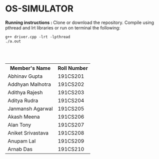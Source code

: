 # OS-SIMULATOR

<strong>Running instructions : </strong>
Clone or download the repository. Compile using pthread and lrt libraries or run on terminal the following:

```g++ driver.cpp -lrt -lpthread ```<br>
```./a.out```

<br><br>

<table>
      <tr>
        <th>Member's Name</th>
        <th>Roll Number</th>
      </tr>
      <tr>
        <td>Abhinav Gupta</td>
        <td>191CS201</td>       
      </tr>
      <tr>
        <td>Addhyan Malhotra</td>
        <td>191CS202</td>
      </tr>
      <tr>
        <td>Adithya Rajesh</td>
        <td>191CS203</td>
      </tr>
      <tr>
        <td>Aditya Rudra</td>
        <td>191CS204</td>
      </tr>
      <tr>
        <td>Janmansh Agarwal</td>
        <td>191CS205</td>
      </tr>
      <tr>
        <td>Akash Meena</td>
        <td>191CS206</td>
      </tr>
      <tr>
        <td>Alan Tony</td>
        <td>191CS207</td>
      </tr>
      <tr>
        <td>Aniket Srivastava</td>
        <td>191CS208</td>
      </tr>
      <tr>
        <td>Anupam Lal</td>
        <td>191CS209</td>
      </tr>
      <tr>
        <td>Arnab Das</td>
        <td>191CS210</td>
      </tr>
     
</table>
